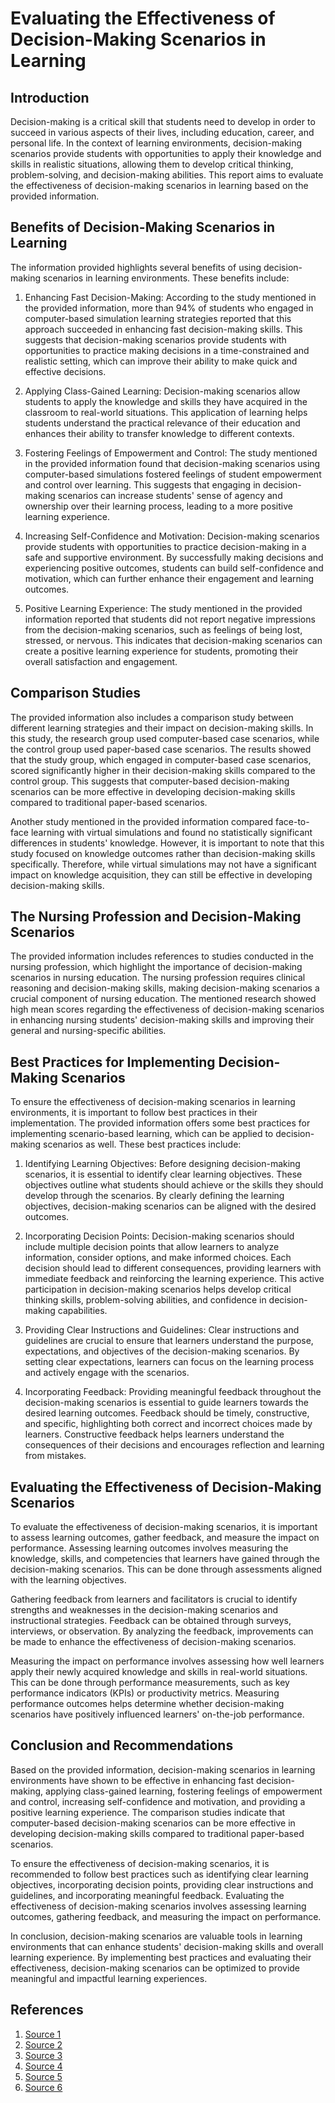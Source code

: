 # Evaluating the Effectiveness of Decision-Making Scenarios in Learning

## Introduction

Decision-making is a critical skill that students need to develop in order to succeed in various aspects of their lives, including education, career, and personal life. In the context of learning environments, decision-making scenarios provide students with opportunities to apply their knowledge and skills in realistic situations, allowing them to develop critical thinking, problem-solving, and decision-making abilities. This report aims to evaluate the effectiveness of decision-making scenarios in learning based on the provided information.

## Benefits of Decision-Making Scenarios in Learning

The information provided highlights several benefits of using decision-making scenarios in learning environments. These benefits include:

1. Enhancing Fast Decision-Making: According to the study mentioned in the provided information, more than 94% of students who engaged in computer-based simulation learning strategies reported that this approach succeeded in enhancing fast decision-making skills. This suggests that decision-making scenarios provide students with opportunities to practice making decisions in a time-constrained and realistic setting, which can improve their ability to make quick and effective decisions.

2. Applying Class-Gained Learning: Decision-making scenarios allow students to apply the knowledge and skills they have acquired in the classroom to real-world situations. This application of learning helps students understand the practical relevance of their education and enhances their ability to transfer knowledge to different contexts.

3. Fostering Feelings of Empowerment and Control: The study mentioned in the provided information found that decision-making scenarios using computer-based simulations fostered feelings of student empowerment and control over learning. This suggests that engaging in decision-making scenarios can increase students' sense of agency and ownership over their learning process, leading to a more positive learning experience.

4. Increasing Self-Confidence and Motivation: Decision-making scenarios provide students with opportunities to practice decision-making in a safe and supportive environment. By successfully making decisions and experiencing positive outcomes, students can build self-confidence and motivation, which can further enhance their engagement and learning outcomes.

5. Positive Learning Experience: The study mentioned in the provided information reported that students did not report negative impressions from the decision-making scenarios, such as feelings of being lost, stressed, or nervous. This indicates that decision-making scenarios can create a positive learning experience for students, promoting their overall satisfaction and engagement.

## Comparison Studies

The provided information also includes a comparison study between different learning strategies and their impact on decision-making skills. In this study, the research group used computer-based case scenarios, while the control group used paper-based case scenarios. The results showed that the study group, which engaged in computer-based case scenarios, scored significantly higher in their decision-making skills compared to the control group. This suggests that computer-based decision-making scenarios can be more effective in developing decision-making skills compared to traditional paper-based scenarios.

Another study mentioned in the provided information compared face-to-face learning with virtual simulations and found no statistically significant differences in students' knowledge. However, it is important to note that this study focused on knowledge outcomes rather than decision-making skills specifically. Therefore, while virtual simulations may not have a significant impact on knowledge acquisition, they can still be effective in developing decision-making skills.

## The Nursing Profession and Decision-Making Scenarios

The provided information includes references to studies conducted in the nursing profession, which highlight the importance of decision-making scenarios in nursing education. The nursing profession requires clinical reasoning and decision-making skills, making decision-making scenarios a crucial component of nursing education. The mentioned research showed high mean scores regarding the effectiveness of decision-making scenarios in enhancing nursing students' decision-making skills and improving their general and nursing-specific abilities.

## Best Practices for Implementing Decision-Making Scenarios

To ensure the effectiveness of decision-making scenarios in learning environments, it is important to follow best practices in their implementation. The provided information offers some best practices for implementing scenario-based learning, which can be applied to decision-making scenarios as well. These best practices include:

1. Identifying Learning Objectives: Before designing decision-making scenarios, it is essential to identify clear learning objectives. These objectives outline what students should achieve or the skills they should develop through the scenarios. By clearly defining the learning objectives, decision-making scenarios can be aligned with the desired outcomes.

2. Incorporating Decision Points: Decision-making scenarios should include multiple decision points that allow learners to analyze information, consider options, and make informed choices. Each decision should lead to different consequences, providing learners with immediate feedback and reinforcing the learning experience. This active participation in decision-making scenarios helps develop critical thinking skills, problem-solving abilities, and confidence in decision-making capabilities.

3. Providing Clear Instructions and Guidelines: Clear instructions and guidelines are crucial to ensure that learners understand the purpose, expectations, and objectives of the decision-making scenarios. By setting clear expectations, learners can focus on the learning process and actively engage with the scenarios.

4. Incorporating Feedback: Providing meaningful feedback throughout the decision-making scenarios is essential to guide learners towards the desired learning outcomes. Feedback should be timely, constructive, and specific, highlighting both correct and incorrect choices made by learners. Constructive feedback helps learners understand the consequences of their decisions and encourages reflection and learning from mistakes.

## Evaluating the Effectiveness of Decision-Making Scenarios

To evaluate the effectiveness of decision-making scenarios, it is important to assess learning outcomes, gather feedback, and measure the impact on performance. Assessing learning outcomes involves measuring the knowledge, skills, and competencies that learners have gained through the decision-making scenarios. This can be done through assessments aligned with the learning objectives.

Gathering feedback from learners and facilitators is crucial to identify strengths and weaknesses in the decision-making scenarios and instructional strategies. Feedback can be obtained through surveys, interviews, or observation. By analyzing the feedback, improvements can be made to enhance the effectiveness of decision-making scenarios.

Measuring the impact on performance involves assessing how well learners apply their newly acquired knowledge and skills in real-world situations. This can be done through performance measurements, such as key performance indicators (KPIs) or productivity metrics. Measuring performance outcomes helps determine whether decision-making scenarios have positively influenced learners' on-the-job performance.

## Conclusion and Recommendations

Based on the provided information, decision-making scenarios in learning environments have shown to be effective in enhancing fast decision-making, applying class-gained learning, fostering feelings of empowerment and control, increasing self-confidence and motivation, and providing a positive learning experience. The comparison studies indicate that computer-based decision-making scenarios can be more effective in developing decision-making skills compared to traditional paper-based scenarios.

To ensure the effectiveness of decision-making scenarios, it is recommended to follow best practices such as identifying clear learning objectives, incorporating decision points, providing clear instructions and guidelines, and incorporating meaningful feedback. Evaluating the effectiveness of decision-making scenarios involves assessing learning outcomes, gathering feedback, and measuring the impact on performance.

In conclusion, decision-making scenarios are valuable tools in learning environments that can enhance students' decision-making skills and overall learning experience. By implementing best practices and evaluating their effectiveness, decision-making scenarios can be optimized to provide meaningful and impactful learning experiences.

## References

1. [Source 1](https://www.ncbi.nlm.nih.gov/pmc/articles/PMC8471097/)
2. [Source 2](https://learnexus.com/blog/implementing-scenario-based-learning/)
3. [Source 3](https://www.sciencedirect.com/science/article/pii/S0016328723000575)
4. [Source 4](https://bera-journals.onlinelibrary.wiley.com/doi/10.1002/rev3.3374)
5. [Source 5](https://link.springer.com/article/10.1007/s11423-021-09966-7)
6. [Source 6](https://www.growthengineering.co.uk/implementing-scenario-based-learning-a-step-by-step-guide/)